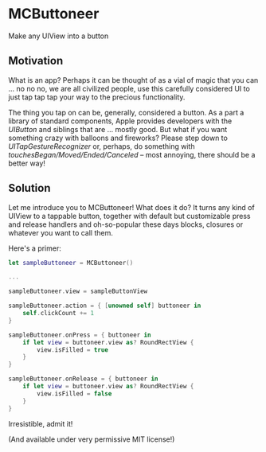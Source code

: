 # MCButtoneer

Make any UIView into a button

## Motivation

What is an app? Perhaps it can be thought of as a vial of magic that you can ... no no no, we are all civilized people, use this carefully considered UI to just tap tap tap your way to the precious functionality.

The thing you tap on can be, generally, considered a button. As a part a library of standard components, Apple provides developers with the *UIButton* and siblings that are ... mostly good. But what if you want something crazy with balloons and fireworks? Please step down to *UITapGestureRecognizer* or, perhaps, do something with *touchesBegan/Moved/Ended/Canceled* – most annoying, there should be a better way!

## Solution

Let me introduce you to MCButtoneer! What does it do? It turns any kind of UIView to a tappable button, together with default but customizable press and release handlers and oh-so-popular these days blocks, closures or whatever you want to call them.

Here's a primer:

```swift
let sampleButtoneer = MCButtoneer()

...

sampleButtoneer.view = sampleButtonView

sampleButtoneer.action = { [unowned self] buttoneer in
    self.clickCount += 1
}

sampleButtoneer.onPress = { buttoneer in
    if let view = buttoneer.view as? RoundRectView {
        view.isFilled = true
    }
}

sampleButtoneer.onRelease = { buttoneer in
    if let view = buttoneer.view as? RoundRectView {
        view.isFilled = false
    }
}
```

Irresistible, admit it!

(And available under very permissive MIT license!) 